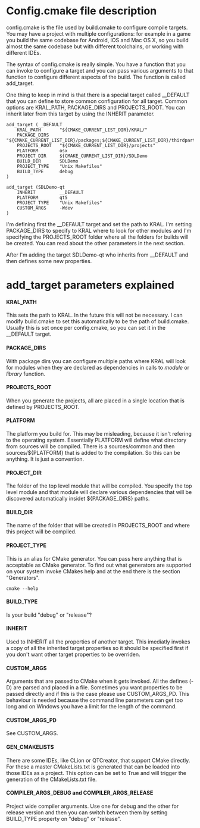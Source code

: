 # Config.cmake file description

config.cmake is the file used by build.cmake to configure compile targets. You may have
a project with multiple configurations: for example in a game you build the same codebase
for Android, iOS and Mac OS X, so you build almost the same codebase but with different
toolchains, or working with different IDEs.

The syntax of config.cmake is really simple. You have a function that you can invoke to
configure a target and you can pass various arguments to that function to configure
different aspects of the build. The function is called add_target.

One thing to keep in mind is that there is a special target called __DEFAULT that you 
can define to store common configuration for all target. Common options are KRAL_PATH,
PACKAGE_DIRS and PROJECTS_ROOT. You can inherit later from this target by using the
INHERIT parameter.

    add_target (__DEFAULT
        KRAL_PATH       "${CMAKE_CURRENT_LIST_DIR}/KRAL/" 
        PACKAGE_DIRS    "${CMAKE_CURRENT_LIST_DIR}/packages;${CMAKE_CURRENT_LIST_DIR}/thirdparty"  
        PROJECTS_ROOT   "${CMAKE_CURRENT_LIST_DIR}/projects"
        PLATFORM        osx
        PROJECT_DIR     ${CMAKE_CURRENT_LIST_DIR}/SDLDemo
        BUILD_DIR       SDLDemo
        PROJECT_TYPE    "Unix Makefiles"
        BUILD_TYPE      debug
    )
    
    add_target (SDLDemo-qt
        INHERIT         __DEFAULT
        PLATFORM        qt5
        PROJECT_TYPE    "Unix Makefiles"
        CUSTOM_ARGS     -Wdev
    )

I'm defining first the __DEFAULT target and set the path to KRAL. I'm setting PACKAGE_DIRS
to specify to KRAL where to look for other modules and I'm specifying the PROJECTS_ROOT
folder where all the folders for builds will be created. You can read about the other
parameters in the next section.

After I'm adding the target SDLDemo-qt who inherits from __DEFAULT and then defines
some new properties.

# add_target parameters explained

#### KRAL_PATH

This sets the path to KRAL. In the future this will not be necessary. I can modify
build.cmake to set this automatically to be the path of build.cmake. Usually this
is set once per config.cmake, so you can set it in the __DEFAULT target.

#### PACKAGE_DIRS

With package dirs you can configure multiple paths where KRAL will look for modules
when they are declared as dependencies in calls to *module* or *library* function.

#### PROJECTS_ROOT

When you generate the projects, all are placed in a single location that is defined
by PROJECTS_ROOT.

#### PLATFORM

The platform you build for. This may be misleading, because it isn't refering to the
operating system. Essentially PLATFORM will define what directory from sources will
be compiled. There is a sources/common and then sources/${PLATFORM} that is added to
the compilation. So this can be anything. It is just a convention.

#### PROJECT_DIR 

The folder of the top level module that will be compiled. You specify the top level 
module and that module will declare various dependencies that will be discovered
automatically insidet ${PACKAGE_DIRS} paths.

#### BUILD_DIR

The name of the folder that will be created in PROJECTS_ROOT and where this project
will be compiled.

#### PROJECT_TYPE

This is an alias for CMake generator. You can pass here anything that is acceptable
as CMake generator. To find out what generators are supported on your system invoke
CMakes help and at the end there is the section "Generators".

    cmake --help

#### BUILD_TYPE

Is your build "debug" or "release"?

#### INHERIT

Used to INHERIT all the properties of another target. This imediatly invokes a copy
of all the inherited target properties so it should be specified first if you don't
want other target properties to be overriden.

#### CUSTOM_ARGS

Arguments that are passed to CMake when it gets invoked. All the defines (-D) are
parsed and placed in a file. Sometimes you want properties to be passed directly
and if this is the case please use CUSTOM_ARGS_PD. This behaviour is needed because
the command line parameters can get too long and on Windows you have a limit for
the length of the command.

#### CUSTOM_ARGS_PD

See CUSTOM_ARGS.

#### GEN_CMAKELISTS

There are some IDEs, like CLion or QTCreator, that support CMake directly. For
these a master CMakeLists.txt is generated that can be loaded into those IDEs
as a project. This option can be set to True and will trigger the generation
of the CMakeLists.txt file.

#### COMPILER_ARGS_DEBUG and COMPILER_ARGS_RELEASE

Project wide compiler arguments. Use one for debug and the other for release
version and then you can switch between them by setting BUILD_TYPE property
on "debug" or "release".
